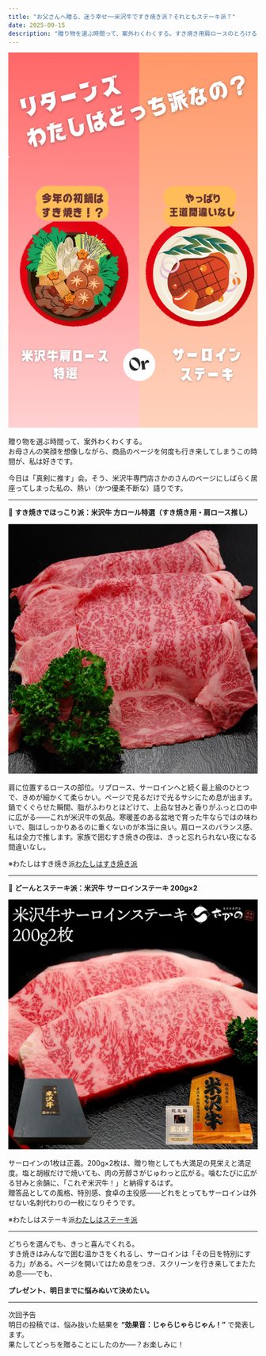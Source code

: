 ```yaml
---
title: "お父さんへ贈る、迷う幸せ──米沢牛ですき焼き派？それともステーキ派？"
date: 2025-09-15
description: "贈り物を選ぶ時間って、案外わくわくする。すき焼き用肩ロースのとろける旨みか、サーロインステーキの芳醇な一口か。"
---
```


![どっち派？](./yonezawa-choice.png)

贈り物を選ぶ時間って、案外わくわくする。  
お母さんの笑顔を想像しながら、商品のページを何度も行き来してしまうこの時間が、私は好きです。

今日は「真剣に推す」会。そう、米沢牛専門店さかのさんのページにしばらく居座ってしまった私の、熱い（かつ優柔不断な）語りです。

---

🥘 **すき焼きでほっこり派：米沢牛 方ロール特選（すき焼き用・肩ロース推し）**

![すき焼き用 肩ロース](./yonezawa-sukiyaki.jpg)

肩に位置するロースの部位。リブロース、サーロインへと続く最上級のひとつで、きめが細かくて柔らかい。ページで見るだけで光るサシにため息が出ます。  
鍋でくぐらせた瞬間、脂がふわりとほどけて、上品な甘みと香りがふっと口の中に広がる——これが米沢牛の気品。寒暖差のある盆地で育った牛ならではの味わいで、脂はしっかりあるのに重くないのが本当に良い。肩ロースのバランス感、私は全力で推します。家族で囲むすき焼きの夜は、きっと忘れられない夜になる間違いなし。

※わたしはすき焼き派<a href="https://px.a8.net/svt/ejp?a8mat=45DVYC+79YRQ2+242M+HUKPU&a8ejpredirect=https%3A%2F%2Fwww.yonezawa-sakano.co.jp%2Fc%2Fgr21%2Fgr203%2Fgr303%2FSKT10" rel="nofollow">わたしはすき焼き派</a> 
<img border="0" width="1" height="1" src="https://www11.a8.net/0.gif?a8mat=45DVYC+79YRQ2+242M+HUKPU" alt="">

---

🥩 **どーんとステーキ派：米沢牛 サーロインステーキ 200g×2**

![サーロインステーキ](./yonezawa-steak.jpg)

サーロインの1枚は正義。200g×2枚は、贈り物としても大満足の見栄えと満足度。塩と胡椒だけで焼いても、肉の芳醇さがじゅわっと広がる。噛むたびに広がる甘みと余韻に、「これぞ米沢牛！」と納得するはず。  
贈答品としての風格、特別感、食卓の主役感——どれをとってもサーロインは外せない名刺代わりの一枚になりそうです。

※わたしはステーキ派<a href="https://px.a8.net/svt/ejp?a8mat=45DVYC+79YRQ2+242M+HUKPU&a8ejpredirect=https%3A%2F%2Fwww.yonezawa-sakano.co.jp%2Fc%2Fgr21%2Fgr39%2Fgr141%2FSTS202" rel="nofollow">わたしはステーキ派</a> 
<img border="0" width="1" height="1" src="https://www16.a8.net/0.gif?a8mat=45DVYC+79YRQ2+242M+HUKPU" alt="">

---

どちらを選んでも、きっと喜んでくれる。  
すき焼きはみんなで囲む温かさをくれるし、サーロインは「その日を特別にする力」がある。ページを開いてはため息をつき、スクリーンを行き来してまたため息——でも、

**プレゼント、明日までに悩みぬいて決めたい。**

---

次回予告  
明日の投稿では、悩み抜いた結果を **“効果音：じゃらじゃらじゃん！”** で発表します。  
果たしてどっちを贈ることにしたのか──？お楽しみに！
